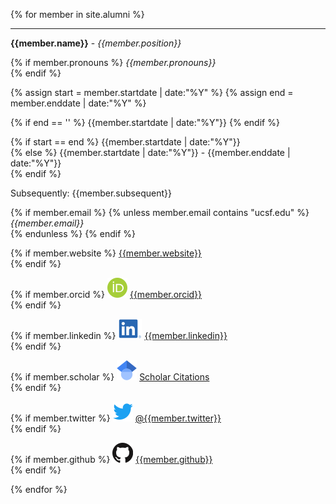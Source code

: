 {% for member in site.alumni %}
<hr>

<p><strong>{{member.name}}</strong> - <em>{{member.position}}</em><br>

{% if member.pronouns %}
<em>{{member.pronouns}}</em> <br>
{% endif %}

{% assign start = member.startdate | date:"%Y" %}
{% assign end = member.enddate | date:"%Y" %}

{% if end == '' %}
{{member.startdate | date:"%Y"}}
{% endif %}

{% if start == end %}
{{member.startdate | date:"%Y"}}<br>
{% else %}
{{member.startdate | date:"%Y"}} - {{member.enddate | date:"%Y"}}<br>
{% endif %}

Subsequently: {{member.subsequent}} <br>

{% if member.email %}
{% unless member.email contains "ucsf.edu" %}
<em>{{member.email}}</em> <br>
{% endunless %}
{% endif %}

{% if member.website %}
<a style="overflow-wrap: break-word;" href= "{{member.website}}">{{member.website}}</a> <br>
{% endif %}

{% if member.orcid %}
<a href="http://orcid.org"><img class="inline-block mem-icon" src="/static/img/orcidid_logo.svg"></a>
<a href="http://orcid.org/{{member.orcid}}"> {{member.orcid}}</a> <br>
{% endif %}

{% if member.linkedin %}
<a href="http://www.linkedin.com"><img class="inline-block mem-icon" src="/static/img/lin_logo.svg"></a>
<a href= "http://www.linkedin.com/in/{{member.linkedin}}"> {{member.linkedin}} </a> <br>
{% endif %}

{% if member.scholar %}
<a href="http://scholar.google.com"><img class="inline-block mem-icon" src="/static/img/gscholar_logo.svg"></a>
<a href= "http://scholar.google.com/citations?user={{member.scholar}}"> Scholar Citations </a> <br>
{% endif %}

{% if member.twitter %}
<a href="http://twitter.com"><img class="inline-block mem-icon" src="/static/img/twitter2_logo.svg"></a>
<a href= "http://twitter.com/{{member.twitter}}"> @{{member.twitter}} </a> <br>
{% endif %}

{% if member.github %}
<a href="http://github.com"><img class="inline-bloc mem-icon" src="/static/img/github_logo.svg"></a>
<a href= "http://github.com/{{member.github}}"> {{member.github}} </a> <br>
{% endif %}
</p>
</div>
{% endfor %}

